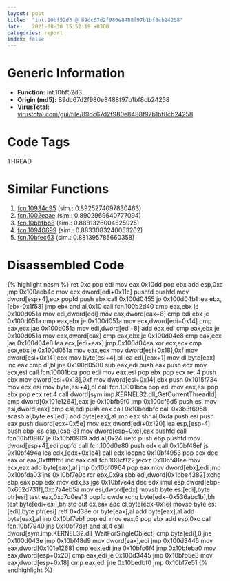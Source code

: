 ```yaml
---
layout: post
title:  "int.10bf52d3 @ 89dc67d2f980e8488f97b1bf8cb24258"
date:   2021-08-30 15:52:19 +0300
categories: report
index: false
---
```


# Generic Information
- **Function:** int.10bf52d3
- **Origin (md5):** 89dc67d2f980e8488f97b1bf8cb24258
- **VirusTotal:** [virustotal.com/gui/file/89dc67d2f980e8488f97b1bf8cb24258][virustotal_ref]

# Code Tags
<span class="tag" id="THREAD">THREAD</span>


# Similar Functions

1. [fcn.10934c95][similar_1_ref] (sim.: 0.8925274097830463)
2. [fcn.1002eaae][similar_2_ref] (sim.: 0.8902969640777094)
3. [fcn.10bbfbb8][similar_3_ref] (sim.: 0.8881326004525925)
4. [fcn.10940699][similar_4_ref] (sim.: 0.8833083240053262)
5. [fcn.10bfec63][similar_5_ref] (sim.: 0.881395785660358)


# Disassembled Code

{% highlight nasm %}
ret 0xc
pop edi
mov eax,0x10dd
pop ebx
add esp,0xc
jmp 0x100aeb4c
mov ecx,dword[edi+0x11c]
pushfd
pushfd
mov dword[esp+4],ecx
popfd
push ebx
call 0x100d0455
jo 0x100d04b1
lea ebx,[ebx-0x1f53]
jmp ebx
and al,0x10
call fcn.100b2d40
cmp eax,ebx
je 0x100d051a
mov edi,dword[edi]
mov eax,dword[eax+8]
cmp edi,ebx
je 0x100d051a
cmp eax,ebx
je 0x100d051a
mov ecx,dword[edi+0x14]
cmp eax,ecx
jae 0x100d051a
mov edi,dword[edi+8]
add eax,edi
cmp eax,ebx
je 0x100d051a
mov eax,dword[eax]
cmp eax,ebx
je 0x100d04e8
cmp eax,ecx
jae 0x100d04e8
lea ecx,[edi+eax]
jmp 0x100d04ea
xor ecx,ecx
cmp ecx,ebx
je 0x100d051a
mov eax,ecx
mov dword[esi+0x18],0xf
mov dword[esi+0x14],ebx
mov byte[esi+4],bl
lea edi,[eax+1]
mov dl,byte[eax]
inc eax
cmp dl,bl
jne 0x100d0500
sub eax,edi
push eax
push ecx
mov ecx,esi
call fcn.10001bca
pop edi
mov eax,esi
pop ebx
pop ecx
ret 4
push ebx
mov dword[esi+0x18],0xf
mov dword[esi+0x14],ebx
push 0x1015f734
mov ecx,esi
mov byte[esi+4],bl
call fcn.10001bca
pop edi
mov eax,esi
pop ebx
pop ecx
ret 4
call dword[sym.imp.KERNEL32.dll_GetCurrentThreadId]
cmp dword[0x101e1264],eax
je 0x10bfb9f0
jmp 0x100cf6d5
push esi
mov esi,dword[eax]
cmp esi,edi
push eax
call 0x10bedbfc
call 0x3b3f6958
scasb al,byte es:[edi]
add byte[eax],al
jmp eax
shr al,0xda
push esi
push eax
push dword[ecx+0x5e]
mov eax,dword[edi+0x120]
lea esp,[esp-4]
push ebp
lea esp,[esp-8]
mov dword[esp+0xc],eax
pushfd
call fcn.10bf0987
je 0x10bf0909
add al,0x24
iretd
push ebp
pushfd
mov dword[esp+4],edi
popfd
call fcn.100d0e80
push edx
call 0x10bf48ef
js 0x10bf494a
lea edx,[edx+0x1c4]
call edx
loopne 0x10bf4953
pop ecx
dec eax
or eax,0xfffffff8
inc eax
call fcn.100cf122
jecxz 0x10bf48ee
mov ecx,eax
add byte[eax],al
jmp 0x10bf0964
pop eax
mov dword[ebx],edi
jmp 0x10bfda03
jns 0x10bf7e0c
rcr ebx,0x9a
sbb edi,dword[0x1bbe4382]
xchg ebp,eax
pop edx
mov edx,ss
jge 0x10bf7e4a
dec edx
imul esp,dword[ebp-0x652d731f],0xc7a4eb5a
mov esi,dword[edx]
movsb byte es:[edi],byte ptr[esi]
test eax,0xc7d0ee13
popfd
cwde
xchg byte[edx+0x536abc1b],bh
test byte[edi+esi],bh
stc
out dx,eax
adc cl,byte[edx-0x1e]
movsb byte es:[edi],byte ptr[esi]
retf 0xd38e
or byte[eax],al
add byte[eax],al
add byte[eax],al
jno 0x10bf7eb1
pop edi
mov eax,6
pop ebx
add esp,0xc
call fcn.10bf7940
jns 0x10bf7def
and al,4
call dword[sym.imp.KERNEL32.dll_WaitForSingleObject]
cmp byte[edi],0
jne 0x100d043e
jmp 0x10bf48d9
mov dword[eax],edi
jmp 0x100d3445
mov eax,dword[0x101e1268]
cmp eax,edi
jne 0x10bfc6f4
jmp 0x10bfeba0
mov eax,dword[esp+0x20]
cmp eax,edi
je 0x100d3445
jmp 0x10bfb5e8
mov eax,dword[esp+0x18]
cmp eax,edi
jne 0x10bedbf0
jmp 0x10bf7e51
{% endhighlight %}


[similar_1_ref]: /report/fcn.10934c95@89dc67d2f980e8488f97b1bf8cb24258
[similar_2_ref]: /report/fcn.1002eaae@89dc67d2f980e8488f97b1bf8cb24258
[similar_3_ref]: /report/fcn.10bbfbb8@89dc67d2f980e8488f97b1bf8cb24258
[similar_4_ref]: /report/fcn.10940699@89dc67d2f980e8488f97b1bf8cb24258
[similar_5_ref]: /report/fcn.10bfec63@89dc67d2f980e8488f97b1bf8cb24258
[virustotal_ref]: https://www.virustotal.com/gui/file/89dc67d2f980e8488f97b1bf8cb24258